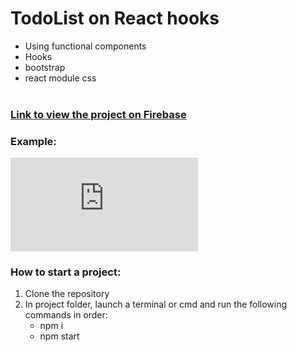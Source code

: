 # TodoList on React hooks</br>
* Using functional components
* Hooks
* bootstrap
* react module css </br></br>

### <a href="https://todolist-onfunctional.web.app/">Link to view the project on Firebase</a>

### Example: </br>
![Илюстрация картинкии](https://files.fm/thumb_show.php?i=tvdtdmbur)

### How to start a project:
1. Clone the repository
2. In project folder, launch a terminal or cmd and run the following commands in order:
   * npm i
   * npm start
